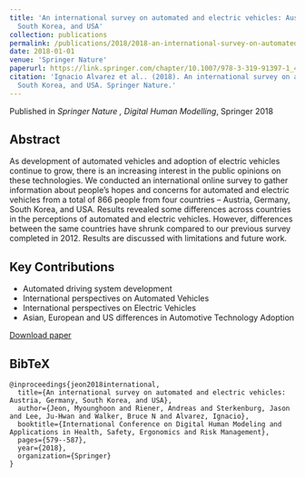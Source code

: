 ```yaml
---
title: 'An international survey on automated and electric vehicles: Austria, Germany,
  South Korea, and USA'
collection: publications
permalink: /publications/2018/2018-an-international-survey-on-automated-and-electric
date: 2018-01-01
venue: 'Springer Nature'
paperurl: https://link.springer.com/chapter/10.1007/978-3-319-91397-1_47
citation: 'Ignacio Alvarez et al.. (2018). An international survey on automated and electric vehicles: Austria, Germany,
  South Korea, and USA. Springer Nature.'
---
```


Published in *Springer Nature , Digital Human Modelling*, Springer 2018

## Abstract

As development of automated vehicles and adoption of electric vehicles continue to grow, there is an increasing interest in the public opinions on these technologies. We conducted an international online survey to gather information about people’s hopes and concerns for automated and electric vehicles from a total of 866 people from four countries – Austria, Germany, South Korea, and USA. Results revealed some differences across countries in the perceptions of automated and electric vehicles. However, differences between the same countries have shrunk compared to our previous survey completed in 2012. Results are discussed with limitations and future work.

## Key Contributions

* Automated driving system development
* International perspectives on Automated Vehicles
* International perspectives on Electric Vehicles
* Asian, European and US differences in Automotive Technology Adoption

[Download paper](https://link.springer.com/chapter/10.1007/978-3-319-91397-1_47)

## BibTeX

```
@inproceedings{jeon2018international,
  title={An international survey on automated and electric vehicles: Austria, Germany, South Korea, and USA},
  author={Jeon, Myounghoon and Riener, Andreas and Sterkenburg, Jason and Lee, Ju-Hwan and Walker, Bruce N and Alvarez, Ignacio},
  booktitle={International Conference on Digital Human Modeling and Applications in Health, Safety, Ergonomics and Risk Management},
  pages={579--587},
  year={2018},
  organization={Springer}
}
```